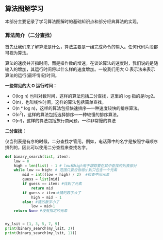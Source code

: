 ## 算法图解学习

本部分主要记录了学习算法图解时的基础知识点和部分经典算法的实现。

### 算法简介（二分查找）

首先让我们来了解算法是什么，算法主要是一组完成命令的输入。任何代码片段都可视为算法。

算法的速度并非指时间，而是操作数的增速。在谈论算法的速度时，我们说的是随输入的增加，其运行时间将以什么样的速度增加。一般我们用大 O 表示法来表示算法的运行(最坏情况)时间。

**一些常见的大 O 运行时间：**

- O(log n) 也叫对数时间，这样的算法包括二分查找，这里的 log 指的是$log2$。
- O(n)，也叫线性时间，这样的算法包括简单查找。
- O(n \* log n)，这样的算法包括快速排序—一种速度较快的排序算法。
- O($n^2$)，这样的算法包括选择排序—一种较慢的排序算法。
- O(n!)，这样的算法包括旅行商问题，一种非常慢的算法

**二分查找：**

仅当列表是有序的时候，二分查找才管用。例如，电话薄中的名字是按照字母顺序排列的，因此可以使用二分查找来查找名字。

```python
def binary_search(list, item):
    low = 0
    high = len(list) - 1 # low和high用于跟踪要在其中查找的列表部分
    while low <= high: # 范围只要没有缩小到只包含一个元素 
        mid = int((low + high) / 2)  #检查中间元素
        guess = list[mid]
        if guess == item: #找到了元素
            return mid
        if guess > item:#猜的数字大了
            high = mid - 1
        else: #猜的数字小了
            low = mid+1
    return None #没有指定的元素


my_lsit = [1, 3, 5, 7, 9]
print(binary_search(my_lsit, 3))
print(binary_search(my_lsit, 11))
```

